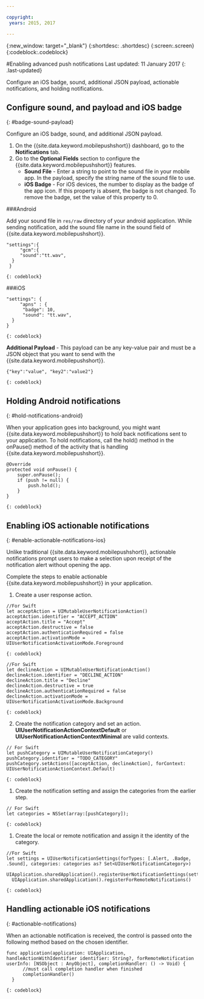 ```yaml
---

copyright:
 years: 2015, 2017

---
```


{:new_window: target="_blank"}
{:shortdesc: .shortdesc}
{:screen:.screen}
{:codeblock:.codeblock}

#Enabling advanced push notifications
Last updated: 11 January 2017
{: .last-updated}

Configure an iOS badge, sound, additional JSON payload, actionable notifications, and holding notifications.

## Configure sound, and payload and iOS badge
{: #badge-sound-payload}

Configure an iOS badge, sound, and additional JSON payload.

1. On the {{site.data.keyword.mobilepushshort}} dashboard, go to the **Notifications** tab.
2. Go to the **Optional Fields** section to configure the {{site.data.keyword.mobilepushshort}} features. 
	- **Sound File** - Enter a string to point to the sound file in your mobile app. In the payload, specify the string name of the sound file to use.
	- **iOS Badge** - For iOS devices, the number to display as the badge of the app icon. If this property is absent, the badge is not changed. To remove the badge, set the value of this property to 0.
	
###Android

Add your sound file in `res/raw` directory of your android application. While sending notification, add the sound file name in the sound field of {{site.data.keyword.mobilepushshort}}.

```
"settings":{
     "gcm":{
     "sound":"tt.wav",
  }
 }  
```
    {: codeblock}	
	
###iOS

```
"settings": {
     "apns" : {
      "badge": 10,
      "sound": "tt.wav",
  }
}
``` 
	{: codeblock}
		
**Additional Payload** - This payload can be any key-value pair and must be a JSON object that you want to send with the {{site.data.keyword.mobilepushshort}}.

```
{"key":"value", "key2":"value2"}
```
	{: codeblock}

## Holding Android notifications 
{: #hold-notifications-android}

When your application goes into background, you might want {{site.data.keyword.mobilepushshort}} to hold back notifications sent to your application. To hold notifications, call the hold() method in the onPause() method of the activity that is handling {{site.data.keyword.mobilepushshort}}.

```
@Override
protected void onPause() {
    super.onPause();
    if (push != null) {
        push.hold();
    }
} 
```
	{: codeblock}
## Enabling iOS actionable notifications  
{: #enable-actionable-notifications-ios}

Unlike traditional {{site.data.keyword.mobilepushshort}}, actionable notifications prompt users to make a selection upon receipt of the notification alert without opening the app. 

Complete the steps to enable actionable {{site.data.keyword.mobilepushshort}} in your application.

1. Create a user response action.
```
//For Swift
let acceptAction = UIMutableUserNotificationAction()
acceptAction.identifier = "ACCEPT_ACTION"
acceptAction.title = "Accept"
acceptAction.destructive = false
acceptAction.authenticationRequired = false
acceptAction.activationMode = UIUserNotificationActivationMode.Foreground
```
	{: codeblock}
```
//For Swift
let declineAction = UIMutableUserNotificationAction()
declineAction.identifier = "DECLINE_ACTION"
declineAction.title = "Decline"
declineAction.destructive = true
declineAction.authenticationRequired = false
declineAction.activationMode = UIUserNotificationActivationMode.Background
```
	{: codeblock}

2. Create the notification category and set an action. **UIUserNotificationActionContextDefault** or **UIUserNotificationActionContextMinimal** are valid contexts.
```
// For Swift
let pushCategory = UIMutableUserNotificationCategory()
pushCategory.identifier = "TODO_CATEGORY"
pushCategory.setActions([acceptAction, declineAction], forContext: UIUserNotificationActionContext.Default)
```
	{: codeblock}

1. Create the notification setting and assign the categories from the earlier step.
```
// For Swift
let categories = NSSet(array:[pushCategory]);
```
	{: codeblock}

1. Create the local or remote notification and assign it the identity of the category.
```
//For Swift
let settings = UIUserNotificationSettings(forTypes: [.Alert, .Badge, .Sound], categories: categories as? Set<UIUserNotificationCategory>)
  UIApplication.sharedApplication().registerUserNotificationSettings(settings)
  UIApplication.sharedApplication().registerForRemoteNotifications() 
```
	{: codeblock}
	
## Handling actionable iOS notifications  
{: #actionable-notifications}

When an actionable notification is received, the control is passed onto the following method based on the chosen identifier.

 
```
func application(application: UIApplication, handleActionWithIdentifier identifier: String?, forRemoteNotification userInfo: [NSObject : AnyObject], completionHandler: () -> Void) {
      //must call completion handler when finished
      completionHandler()
  }
```    
	{: codeblock}
    
